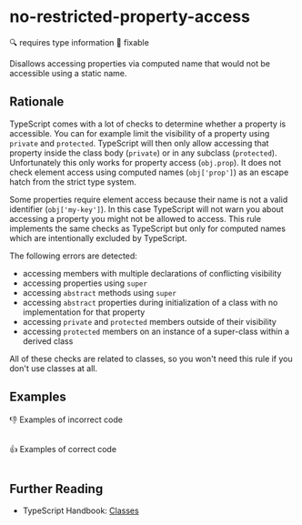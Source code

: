 # no-restricted-property-access

:mag: requires type information :wrench: fixable

Disallows accessing properties via computed name that would not be accessible using a static name.

## Rationale

TypeScript comes with a lot of checks to determine whether a property is accessible. You can for example limit the visibility of a property using `private` and `protected`. TypeScript will then only allow accessing that property inside the class body (`private`) or in any subclass (`protected`). Unfortunately this only works for property access (`obj.prop`). It does not check element access using computed names (`obj['prop']`) as an escape hatch from the strict type system.

Some properties require element access because their name is not a valid identifier (`obj['my-key']`). In this case TypeScript will not warn you about accessing a property you might not be allowed to access.
This rule implements the same checks as TypeScript but only for computed names which are intentionally excluded by TypeScript.

The following errors are detected:

* accessing members with multiple declarations of conflicting visibility
* accessing properties using `super`
* accessing `abstract` methods using `super`
* accessing `abstract` properties during initialization of a class with no implementation for that property
* accessing `private` and `protected` members outside of their visibility
* accessing `protected` members on an instance of a super-class within a derived class

All of these checks are related to classes, so you won't need this rule if you don't use classes at all.

## Examples

:thumbsdown: Examples of incorrect code

```ts
```

:thumbsup: Examples of correct code

```ts
```

## Further Reading

* TypeScript Handbook: [Classes](https://www.typescriptlang.org/docs/handbook/classes.html)
